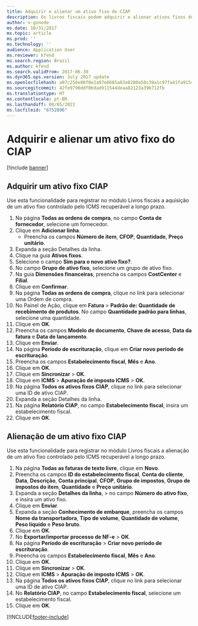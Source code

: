 ```yaml
---
title: Adquirir e alienar um ativo fixo do CIAP
description: Os livros fiscais podem adquirir e alienar ativos fixos de ICMS recuperável a longo prazo.
author: v-gonode
ms.date: 10/31/2017
ms.topic: article
ms.prod: ''
ms.technology: ''
audience: Application User
ms.reviewer: kfend
ms.search.region: Brazil
ms.author: kfend
ms.search.validFrom: 2017-06-30
ms.dyn365.ops.version: July 2017 update
ms.openlocfilehash: a07c256e80f0e2a07e8685a83e8280a50c39a1c97fa41fa9154587467f9e96a9
ms.sourcegitcommit: 42fe9790ddf0bdad911544deaa82123a396712fb
ms.translationtype: HT
ms.contentlocale: pt-BR
ms.lasthandoff: 08/05/2021
ms.locfileid: "6752896"
---
```

# <a name="acquire-and-dispose-a-ciap-fixed-asset"></a>Adquirir e alienar um ativo fixo do CIAP

[!include [banner](../includes/banner.md)]

## <a name="acquire-a-ciap-fixed-asset"></a>​Adquirir um ativo fixo CIAP​
Use esta funcionalidade para registrar no módulo Livros fiscais a aquisição de um ativo fixo controlado pelo ICMS recuperável a longo prazo.

1. Na página **Todas as ordens de compra**, no campo **Conta de fornecedor**, selecione um fornecedor.
2. Clique em **Adicionar linha**.
   -  Preencha os campos **Número de item**, **CFOP**, **Quantidade**, **Preço unitário**.
3. Expanda a seção Detalhes da linha.
4. Clique na guia **Ativos fixos**.
5. Selecione o campo **Sim para o novo ativo fixo?**.
6. No campo **Grupo de ativo fixo**, selecione um grupo de ativo fixo.
7. Na guia **Dimensões financeiras**, preencha os campos **CostCenter** e **Filial**.
8. Clique em **Confirmar**.
9. Na página **Todas as ordens de compra**, clique no link para selecionar uma Ordem de compra.
10. No Painel de Ação, clique em **Fatura** > **Padrão de: Quantidade de recebimento de produtos**. No campo **Quantidade padrão para linhas**, selecione uma quantidade.
11. Clique em **OK**.
12. Preencha os campos **Modelo de documento**, **Chave de acesso**, **Data da fatura** e **Data de lançamento**.
13. Clique em **Enviar**.
14. Na página **Período de escrituração**, clique em **Criar novo período de escrituração**.
15. Preencha os campos **Estabelecimento fiscal**, **Mês** e **Ano**.
16. Clique em **OK**.
17. Clique em **Sincronizar** > **OK**.
18. Clique em **ICMS** > **Apuração de imposto ICMS** > **OK**.
19. Na página **Todos os ativos fixos CIAP**, clique no link para selecionar uma ID de ativo CIAP.
20. Expanda a seção Detalhes da linha.
21. Na página **Relatório CIAP**, no campo **Estabelecimento fiscal**, insira um estabelecimento fiscal.
22. Clique em **OK**.

## <a name="dispose-of-a-ciap-fixed-asset"></a>Alienação de um ativo fixo CIAP
Use esta funcionalidade para registrar no módulo Livros fiscais a alienação de um ativo fixo controlado pelo ICMS recuperável a longo prazo.

1.  Na página **Todas as faturas de texto livre**, clique em **Novo**.
2.  Preencha os campos **ID do estabelecimento fiscal**, **Conta do cliente**, **Data**, **Descrição**, **Conta principal**, **CFOP**, **Grupo de impostos**, **Grupo de impostos do item**, **Quantidade** e **Preço unitário**.
3.  Expanda a seção **Detalhes da linha**, > no campo **Número do ativo fixo**, e insira um ativo fixo.
4.  Clique em **Enviar**.
5.  Expanda a seção **Conhecimento de embarque**, preencha os campos **Nome da transportadora**, **Tipo de volume**, **Quantidade de volume**, **Peso líquido** e **Peso bruto**.
6.  Clique em **OK**.
7.  No **Exportar/importar processo de NF-e** > **OK**.
8.  Na página **Período de escrituração** > **Criar novo período de escrituração**.
9.  Preencha os campos **Estabelecimento fiscal**, **Mês** e **Ano**.
10. Clique em **OK**.
11. Clique em **Sincronizar** > **OK**.
12. Clique em **ICMS** > **Apuração de imposto ICMS** > **OK**.
13. Na página **Todos os ativos fixos CIAP**, clique no link para selecionar uma ID de ativo CIAP.
14. No **Relatório CIAP**, no campo **Estabelecimento fiscal**, selecione um estabelecimento fiscal.
15. Clique em **OK**.



[!INCLUDE[footer-include](../../includes/footer-banner.md)]
